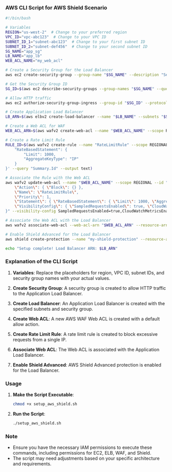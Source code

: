 ### AWS CLI Script for AWS Shield Scenario

```bash
#!/bin/bash

# Variables
REGION="us-west-2"  # Change to your preferred region
VPC_ID="vpc-abc123"  # Change to your VPC ID
SUBNET_ID_1="subnet-abc123"  # Change to your first subnet ID
SUBNET_ID_2="subnet-def456"  # Change to your second subnet ID
SG_NAME="app_sg"
LB_NAME="app_lb"
WEB_ACL_NAME="my_web_acl"

# Create a Security Group for the Load Balancer
aws ec2 create-security-group --group-name "$SG_NAME" --description "Security group for the application load balancer" --vpc-id "$VPC_ID"

# Get the Security Group ID
SG_ID=$(aws ec2 describe-security-groups --group-names "$SG_NAME" --query "SecurityGroups[0].GroupId" --output text)

# Allow HTTP traffic
aws ec2 authorize-security-group-ingress --group-id "$SG_ID" --protocol tcp --port 80 --cidr 0.0.0.0/0

# Create Application Load Balancer
LB_ARN=$(aws elbv2 create-load-balancer --name "$LB_NAME" --subnets "$SUBNET_ID_1" "$SUBNET_ID_2" --security-groups "$SG_ID" --query "LoadBalancers[0].LoadBalancerArn" --output text)

# Create a Web ACL for WAF
WEB_ACL_ARN=$(aws wafv2 create-web-acl --name "$WEB_ACL_NAME" --scope REGIONAL --default-action Allow={} --description "Web ACL for DDoS protection" --visibility-config SampledRequestsEnabled=true,CloudWatchMetricsEnabled=true,MetricName="$WEB_ACL_NAME" --query "Summary.WebACLArn" --output text)

# Create a Rate Limit Rule
RULE_ID=$(aws wafv2 create-rule --name "RateLimitRule" --scope REGIONAL --visibility-config SampledRequestsEnabled=true,CloudWatchMetricsEnabled=true,MetricName="RateLimit" --action Block={} --statement '{
    "RateBasedStatement": {
        "Limit": 1000,
        "AggregateKeyType": "IP"
    }
}' --query "Summary.Id" --output text)

# Associate the Rule with the Web ACL
aws wafv2 update-web-acl --name "$WEB_ACL_NAME" --scope REGIONAL --id "$WEB_ACL_ARN" --default-action Allow={} --rules "{
    \"Action\": { \"Block\": {} },
    \"Name\": \"RateLimitRule\",
    \"Priority\": 1,
    \"Statement\": { \"RateBasedStatement\": { \"Limit\": 1000, \"AggregateKeyType\": \"IP\" }},
    \"VisibilityConfig\": { \"SampledRequestsEnabled\": true, \"CloudWatchMetricsEnabled\": true, \"MetricName\": \"RateLimit\" }
}" --visibility-config SampledRequestsEnabled=true,CloudWatchMetricsEnabled=true,MetricName="$WEB_ACL_NAME"

# Associate the Web ACL with the Load Balancer
aws wafv2 associate-web-acl --web-acl-arn "$WEB_ACL_ARN" --resource-arn "$LB_ARN"

# Enable Shield Advanced for the Load Balancer
aws shield create-protection --name "my-shield-protection" --resource-arn "$LB_ARN"

echo "Setup complete! Load Balancer ARN: $LB_ARN"
```

### Explanation of the CLI Script

1. **Variables**: Replace the placeholders for region, VPC ID, subnet IDs, and security group names with your actual values.

2. **Create Security Group**: A security group is created to allow HTTP traffic to the Application Load Balancer.

3. **Create Load Balancer**: An Application Load Balancer is created with the specified subnets and security group.

4. **Create Web ACL**: A new AWS WAF Web ACL is created with a default allow action.

5. **Create Rate Limit Rule**: A rate limit rule is created to block excessive requests from a single IP.

6. **Associate Web ACL**: The Web ACL is associated with the Application Load Balancer.

7. **Enable Shield Advanced**: AWS Shield Advanced protection is enabled for the Load Balancer.

### Usage

1. **Make the Script Executable**:
   ```bash
   chmod +x setup_aws_shield.sh
   ```

2. **Run the Script**:
   ```bash
   ./setup_aws_shield.sh
   ```

### Note

- Ensure you have the necessary IAM permissions to execute these commands, including permissions for EC2, ELB, WAF, and Shield.
- The script may need adjustments based on your specific architecture and requirements.